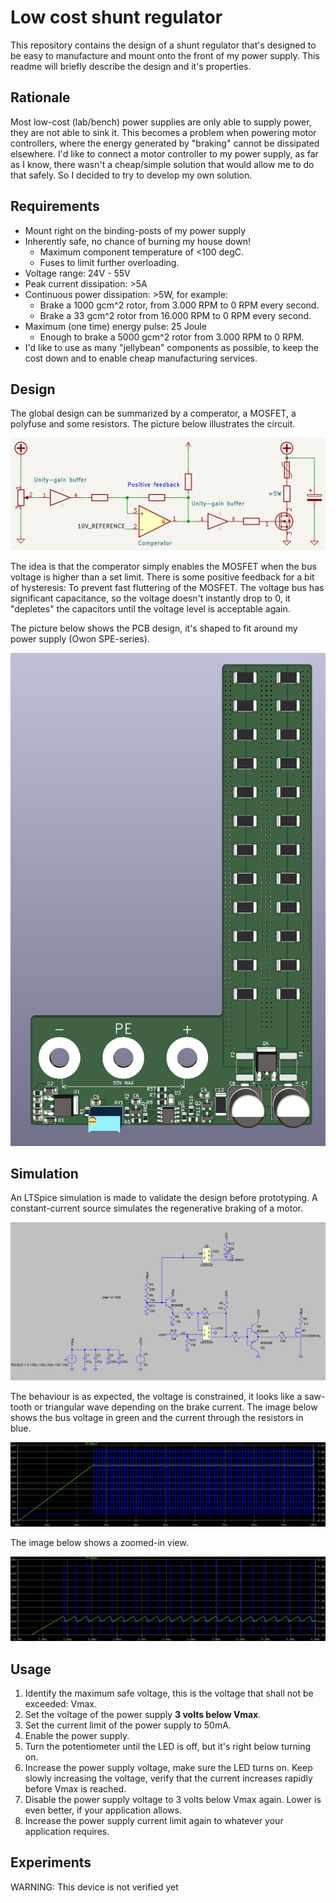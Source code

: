 # Low cost shunt regulator
This repository contains the design of a shunt regulator that's designed to be easy to manufacture and mount onto the front of my power supply. This readme will briefly describe the design and it's properties.

## Rationale
Most low-cost (lab/bench) power supplies are only able to supply power, they are not able to sink it. This becomes a problem when powering motor controllers, where the energy generated by "braking" cannot be dissipated elsewhere. I'd like to connect a motor controller to my power supply, as far as I know, there wasn't a cheap/simple solution that would allow me to do that safely. So I decided to try to develop my own solution.

## Requirements
 - Mount right on the binding-posts of my power supply
 - Inherently safe, no chance of burning my house down!
   - Maximum component temperature of <100 degC.
   - Fuses to limit further overloading.
 - Voltage range: 24V - 55V
 - Peak current dissipation: >5A
 - Continuous power dissipation: >5W, for example: 
   - Brake a 1000 gcm^2 rotor, from 3.000 RPM to 0 RPM every second.
   - Brake a 33 gcm^2 rotor from 16.000 RPM to 0 RPM every second.
 - Maximum (one time) energy pulse: 25 Joule
   - Enough to brake a 5000 gcm^2 rotor from 3.000 RPM to 0 RPM.
 - I'd like to use as many "jellybean" components as possible, to keep the cost down and to enable cheap manufacturing services.
 

## Design
The global design can be summarized by a comperator, a MOSFET, a polyfuse and some resistors. The picture below illustrates the circuit.

![](docs/design.png)

The idea is that the comperator simply enables the MOSFET when the bus voltage is higher than a set limit. There is some positive feedback for a bit of hysteresis: To prevent fast fluttering of the MOSFET. The voltage bus has significant capacitance, so the voltage doesn't instantly drop to 0, it "depletes" the capacitors until the voltage level is acceptable again.

The picture below shows the PCB design, it's shaped to fit around my power supply (Owon SPE-series).

![](docs/design_3d.png)

## Simulation
An LTSpice simulation is made to validate the design before prototyping. A constant-current source simulates the regenerative braking of a motor. 

![](docs/ltspice_model.png)

The behaviour is as expected, the voltage is constrained, it looks like a saw-tooth or triangular wave depending on the brake current. The image below shows the bus voltage in green and the current through the resistors in blue.

![](docs/ltspice_result.png)

The image below shows a zoomed-in view.

![](docs/ltspice_result_zoomed.png)


## Usage
 1. Identify the maximum safe voltage, this is the voltage that shall not be exceeded: Vmax.
 2. Set the voltage of the power supply <B>3 volts below Vmax</B>.
 3. Set the current limit of the power supply to 50mA.
 4. Enable the power supply.
 5. Turn the potentiometer until the LED is off, but it's right below turning on.
 6. Increase the power supply voltage, make sure the LED turns on. Keep slowly increasing the voltage, verify that the current increases rapidly before Vmax is reached.
 7. Disable the power supply voltage to 3 volts below Vmax again. Lower is even better, if your application allows.
 8. Increase the power supply current limit again to whatever your application requires.


## Experiments
WARNING: This device is not verified yet